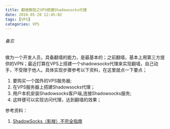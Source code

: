 ```yaml
---
title: 翻墙教程之VPS搭建Shadowsocks代理
date: 2016-05-20 12:45:02
tags: [VPS]
categories: VPS
---
```

###### 备忘
做为一个开发人员，具备翻墙的能力，是最基本的；之前翻墙，基本上用第三方提供的VPN；最近打算在VPS上搭建一个shadowsocks代理来实现翻墙，自己动手，不受限于他人。具体实现步骤参考以下资料，在这里就点一下要点；
1. 要购买一个国外的VPS服务器;
2. 在VPS服务器上搭建Shadowsocks代理；
3. 用户本机安装Shadowsocks客户端,连接Shadowsocks服务;
4. 这样便可以实现访问代理，达到翻墙的效果；

参考资料：
1. [ShadowSocks（影梭）不完全指南](http://www.auooo.com/2015/06/26/shadowsocks%EF%BC%88%E5%BD%B1%E6%A2%AD%EF%BC%89%E4%B8%8D%E5%AE%8C%E5%85%A8%E6%8C%87%E5%8D%97/#what)